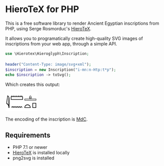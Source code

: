 # HieroTeX for PHP

This is a free software library to render Ancient Egyptian inscriptions from PHP, using Serge Rosmorduc's [HieroTeX](https://github.com/hierotex/hierotex).

It allows you to programatically create high-quality SVG images of inscriptions from your web app, through a simple API.

```php
use \Hierotex\Hieroglyph\Inscription;

header("Content-Type: image/svg+xml");
$inscription = new Inscription("i-mn:n-Htp:t*p");
echo $inscription -> toSvg();
```

Which creates this output:

![Image of i-mn:n-Htp:t*p](https://raw.githubusercontent.com/hierotex/hierotex-php/master/example/svg-to-stdout.svg?sanitize=true)

The encoding of the inscription is [MdC](https://en.wikipedia.org/wiki/Manuel_de_Codage).

## Requirements

- PHP 7.1 or newer
- [HieroTeX](https://github.com/hierotex/hierotex) is installed locally
- png2svg is installed

